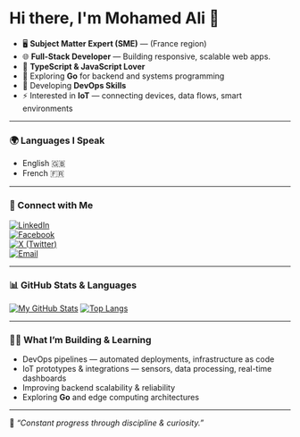 # Hi there, I'm Mohamed Ali 👋

- 🖥️ **Subject Matter Expert (SME)** — (France region)  
- 🌐 **Full-Stack Developer** — Building responsive, scalable web apps.
- 💛 **TypeScript & JavaScript Lover**
- 🐹 Exploring **Go** for backend and systems programming
- 🚀 Developing **DevOps Skills**
- ⚡ Interested in **IoT** — connecting devices, data flows, smart environments  

---

### 🌍 Languages I Speak
- English 🇬🇧  
- French 🇫🇷  

---

### 🔗 Connect with Me

[![LinkedIn](https://img.shields.io/badge/LinkedIn-0077B5?logo=linkedin&logoColor=white)](https://www.linkedin.com/in/romdhani-mohamed-ali-5389aa183/)  
[![Facebook](https://img.shields.io/badge/Facebook-1877F2?logo=facebook&logoColor=white)](https://www.facebook.com/dali.romdh)  
[![X (Twitter)](https://img.shields.io/badge/X-1DA1F2?logo=x&logoColor=white)](https://x.com/MohamedAlirom)  
[![Email](https://img.shields.io/badge/Email-D14836?logo=gmail&logoColor=white)](mailto:romdhanimohamedali06@gmail.com)

---

### 📊 GitHub Stats & Languages

[![My GitHub Stats](https://github-readme-stats.vercel.app/api?username=Romdhani-void&show_icons=true&theme=default)](https://github.com/Romdhani-void)  [![Top Langs](https://github-readme-stats.vercel.app/api/top-langs/?username=Romdhani-void&layout=compact&theme=default)](https://github.com/Romdhani-void)

---

### 👨‍💻 What I’m Building & Learning

- DevOps pipelines — automated deployments, infrastructure as code  
- IoT prototypes & integrations — sensors, data processing, real-time dashboards
- Improving backend scalability & reliability
- Exploring **Go** and edge computing architectures

---

📌 *“Constant progress through discipline & curiosity.”*

